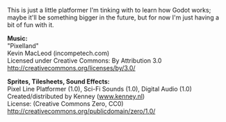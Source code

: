 This is just a little platformer I'm tinking with to learn how Godot works; maybe it'll be something bigger in the future, but for now I'm just having a bit of fun with it.

**Music:**\
"Pixelland"\
Kevin MacLeod (incompetech.com)\
Licensed under Creative Commons: By Attribution 3.0\
http://creativecommons.org/licenses/by/3.0/

**Sprites, Tilesheets, Sound Effects:**\
Pixel Line Platformer (1.0), 	Sci-Fi Sounds (1.0), Digital Audio (1.0)\
Created/distributed by Kenney (www.kenney.nl)\
License: (Creative Commons Zero, CC0)\
http://creativecommons.org/publicdomain/zero/1.0/
